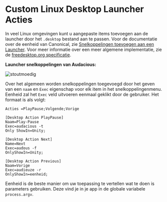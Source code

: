 # Custom Linux Desktop Launcher Acties

In veel Linux omgevingen kunt u aangepaste items toevoegen aan de launcher door het `.desktop` bestand aan te passen. Voor de documentatie over de eenheid van Canonical, zie [Snelkoppelingen toevoegen aan een Launcher](https://help.ubuntu.com/community/UnityLaunchersAndDesktopFiles#Adding_shortcuts_to_a_launcher). Voor meer informatie over een meer algemene implementatie, zie de [freedesktop.org specificatie](https://specifications.freedesktop.org/desktop-entry-spec/1.1/ar01s11.html).

__Launcher snelkoppelingen van Audacious:__

![stoutmoedig](https://help.ubuntu.com/community/UnityLaunchersAndDesktopFiles?action=AttachFile&do=get&target=shortcuts.png)

Over het algemeen worden snelkoppelingen toegevoegd door het geven van een `naam` en `Exec` eigenschap voor elk item in het snelkoppelingenmenu. Eenheid zal het `Exec` veld uitvoeren eenmaal geklikt door de gebruiker. Het formaat is als volgt:

```plaintext
Acties =PlayPause;Volgende;Vorige

[Desktop Action PlayPause]
Naam=Play-Pause
Exec=audacious -t
Only ShowIn=Unity;

[Desktop Action Next]
Name=Next
Exec=audous -f
OnlyShowIn=Unity;

[Desktop Action Previous]
Naam=Vorige
Exec=audieuze -r
OnlyShowIn=eenheid;
```

Eenheid is de beste manier om uw toepassing te vertellen wat te doen is parameters gebruiken. Deze vind je in je app in de globale variabele `process.argv`.
